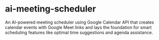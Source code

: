 # ai-meeting-scheduler
An AI-powered meeting scheduler using Google Calendar API that creates calendar events with Google Meet links and lays the foundation for smart scheduling features like optimal time suggestions and agenda assistance.
